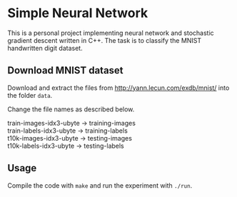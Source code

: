 # Simple Neural Network
This is a personal project implementing neural network and stochastic gradient descent written in C++. The task is to classify the MNIST handwritten digit dataset.

## Download MNIST dataset
Download and extract the files from http://yann.lecun.com/exdb/mnist/ into the folder `data`.

Change the file names as described below.

train-images-idx3-ubyte -> training-images\
train-labels-idx3-ubyte -> training-labels\
t10k-images-idx3-ubyte -> testing-images\
t10k-labels-idx3-ubyte -> testing-labels

## Usage
Compile the code with `make` and run the experiment with `./run`.

